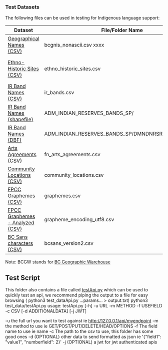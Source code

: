 ### Test Datasets

The following files can be used in testing for Indigenous language support:

| Dataset | File/Folder Name | Source |
| ------------- | ------------- | ------------- |
| [Geographical Names (CSV)](https://github.com/bcgov/inclusive-names-service/tree/main/docs/test_data/bcgnis_nonascii.csv)  | bcgnis_nonascii.csv xxxx | BCGW: [WHSE_BASEMAPPING.GNS_GEOGRAPHICAL_NAMES_SP](https://catalogue.data.gov.bc.ca/dataset/43805524-4add-4474-ad53-1a985930f352)  |
| [Ethno-Historic Sites (CSV)](https://github.com/bcgov/inclusive-names-service/tree/main/docs/test_data/ethno_historic_sites.csv)  | ethno_historic_sites.csv | BCGW: [WHSE_HUMAN_CULTURAL_ECONOMIC.FN_ETH_HIST_RPT_SITES_POINT](https://catalogue.data.gov.bc.ca/dataset/43a7ae04-d4f9-40b3-8ddb-6724a01ffa02) <br> BCGW: [WHSE_HUMAN_CULTURAL_ECONOMIC.FN_ETH_HIST_RPT_SITES_POLY](https://catalogue.data.gov.bc.ca/dataset/c3768031-e90f-4ddb-891a-c7a8d8729f79) |
| [IR Band Names (CSV)](https://github.com/bcgov/inclusive-names-service/tree/main/docs/test_data/ir_bands.csv)  | ir_bands.csv | BCGW: [WHSE_ADMIN_BOUNDARIES.ADM_INDIAN_RESERVES_BANDS_SP](https://catalogue.data.gov.bc.ca/dataset/c2ce81af-78c1-467c-b47e-c392cd0a771f)  |
| [IR Band Names (shapefile)](https://github.com/bcgov/inclusive-names-service/tree/main/docs/test_data/ADM_INDIAN_RESERVES_BANDS_SP/)  | ADM_INDIAN_RESERVES_BANDS_SP/ | BCGW: [WHSE_ADMIN_BOUNDARIES.ADM_INDIAN_RESERVES_BANDS_SP](https://catalogue.data.gov.bc.ca/dataset/c2ce81af-78c1-467c-b47e-c392cd0a771f)  |
| [IR Band Names (DBF)](https://github.com/bcgov/inclusive-names-service/tree/main/docs/test_data/ADM_INDIAN_RESERVES_BANDS_SP/DMNDNRSRVS_polygon.dbf)  | ADM_INDIAN_RESERVES_BANDS_SP/DMNDNRSRVS_polygon.dbf | BCGW: [WHSE_ADMIN_BOUNDARIES.ADM_INDIAN_RESERVES_BANDS_SP](https://catalogue.data.gov.bc.ca/dataset/c2ce81af-78c1-467c-b47e-c392cd0a771f)  |
| [Arts Agreements (CSV)](https://github.com/bcgov/inclusive-names-service/tree/main/docs/test_data/fn_arts_agreements.csv)  | fn_arts_agreements.csv | BCGW: [WHSE_HUMAN_CULTURAL_ECONOMIC.FN_ARTS_AGREEMENTS_SP](https://catalogue.data.gov.bc.ca/dataset/3b229174-d5fe-42a1-8336-c6361d69cf53)  |
| [Community Locations (CSV)](https://github.com/bcgov/inclusive-names-service/tree/main/docs/test_data/community_locations.csv)  | community_locations.csv | BCGW: [WHSE_HUMAN_CULTURAL_ECONOMIC.FN_COMMUNITY_LOCATIONS_SP](https://catalogue.data.gov.bc.ca/dataset/c1a366fe-0212-48ba-a7f5-081036511794) |
| [FPCC Graphemes (CSV)](https://github.com/First-Peoples-Cultural-Council/fv-web-ui/blob/master/resources/graphemes.csv)  | graphemes.csv | [First Peoples Cultural Council](https://fpcc.ca/)  |
[FPCC Graphemes - Analyzed (CSV)](https://github.com/bcgov/inclusive-names-service/tree/main/docs/test_data/grapheme_encoding_utf8.csv)  | grapheme_encoding_utf8.csv | Produced by a [python script](./process_graphemes_utf8.py)  
| [BC Sans characters (CSV)](https://github.com/bcgov/inclusive-names-service/tree/main/docs/test_data/bcsans_version2.csv)  | bcsans_version2.csv | Unicode details for [BC Sans glyph set](https://www2.gov.bc.ca/assets/gov/british-columbians-our-governments/services-policies-for-government/policies-procedures-standards/web-content-development-guides/corporate-identity-assets/bcsans-glyphset-2023.pdf), produced by a [python script](https://github.com/bcgov/inclusive-names-service/tree/main/docs/test_data/check_bc_sans.py) |

Note: BCGW stands for [BC Geographic Warehouse](https://www2.gov.bc.ca/gov/content?id=18B291A12B4F42EA98169892F4B46D61)

## Test Script
This folder also contains a file called [testApi.py](https://github.com/bcgov/inclusive-names-service/tree/main/docs/test_data/testApi.py) which can be used to quickly test an api, we recommend piping the output to a file for easy browsing ( python3 test_dataApi.py ...params... > output.txt)
python3 test_data/testApi.py 
usage: testApi.py [-h] -u URL -m METHOD -f USEFIELD -c CSV [-d ADDITIONALDATA] [-j JWT]

-u the full url you want to test against ie http://127.0.0.1/api/myendpoint
-m the method to use ie GET/POST/PUT/DELETE/HEAD/OPTIONS
-f The field name to use ie name
-c The path to the csv to use, this folder has some good ones
-d (OPTIONAL) other data to send formatted as json ie '{"field1": "value1", "numberfield": 2}'
-j (OPTIONAL) a jwt for jwt authenticated apis
